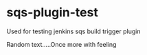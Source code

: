 sqs-plugin-test
===============

Used for testing jenkins sqs build trigger plugin

Random text.....Once more with feeling